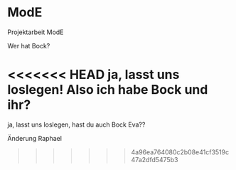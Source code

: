 # ModE
Projektarbeit ModE 

Wer hat Bock?

<<<<<<< HEAD
ja, lasst uns loslegen!
Also ich habe Bock und ihr?
=======
ja, lasst uns loslegen, hast du auch Bock Eva??

Änderung Raphael
>>>>>>> 4a96ea764080c2b08e41cf3519c47a2dfd5475b3
